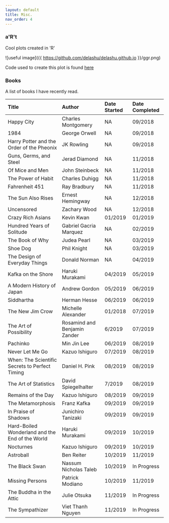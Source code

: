 ```yaml
---
layout: default
title: Misc.
nav_order: 4
---
```


### a'R't

Cool plots created in 'R'  

![useful image]({{ https://github.com/delashu/delashu.github.io }}/ggr.png)

Code used to create this plot is found [here](https://github.com/delashu/aRt/blob/master/graph_art.R)


### Books 

A list of books I have recently read.


| Title        | Author            | Date Started | Date Completed |
|:-------------|:------------------|:-------------|:---------------|
| Happy City            | Charles Montgomery | NA         | 09/2018           |
| 1984 | George Orwell   | NA         | 09/2018           |
| Harry Potter and the Order of the Pheonix           | JK Rowling      | NA          | 09/2018           |
| Guns, Germs, and Steel           | Jerad Diamond | NA        | 11/2018           |
| Of Mice and Men | John Steinbeck   | NA         | 11/2018           |
| The Power of Habit | Charles Duhigg   | NA         | 11/2018           |
| Fahrenheit 451 | Ray Bradbury   | NA         | 11/2018           |
| The Sun Also Rises | Ernest Hemingway   | NA         | 12/2018           |
| Uncensored | Zachary Wood   | NA         | 12/2018           |
| Crazy Rich Asians | Kevin Kwan   | 01/2019         | 01/2019           |
| Hundred Years of Solitude | Gabriel Gacria Marquez   | NA         | 02/2019           |
| The Book of Why | Judea Pearl  | NA         | 03/2019           |
| Shoe Dog | Phil Knight   | NA         | 03/2019           |
| The Design of Everyday Things | Donald Norman   | NA         | 04/2019           |
| Kafka on the Shore | Haruki Murakami   | 04/2019         | 05/2019           |
| A Modern History of Japan | Andrew Gordon   | 05/2019         | 06/2019           |
| Siddhartha | Herman Hesse   | 06/2019         | 06/2019           |
| The New Jim Crow | Michelle Alexander   | 01/2018         | 07/2019           |
| The Art of Possibility | Rosamind and Benjamin Zander   | 6/2019         | 07/2019           |
| Pachinko | Min Jin Lee   | 06/2019         | 08/2019           |
| Never Let Me Go | Kazuo Ishiguro   | 07/2019         | 08/2019           |
| When: The Scientific Secrets to Perfect Timing | Daniel H. Pink   | 08/2019         | 08/2019           |
| The Art of Statistics | David Spiegelhalter   | 7/2019         | 08/2019           |
| Remains of the Day | Kazuo Ishiguro   | 08/2019         | 09/2019           |
| The Metamorphosis | Franz Kafka   | 09/2019         | 09/2019           |
| In Praise of Shadows | Junichiro Tanizaki   | 09/2019         | 09/2019           |
| Hard-Boiled Wonderland and the End of the World | Haruki Murakami   | 09/2019         | 10/2019           |
| Nocturnes | Kazuo Ishiguro   | 09/2019         | 10/2019           |
| Astroball | Ben Reiter   | 10/2019         | 11/2019           |
| The Black Swan | Nassum Nicholas Taleb   | 10/2019         | In Progress           |
| Missing Persons | Patrick Modiano   | 10/2019         | 11/2019           |
| The Buddha in the Attic | Julie Otsuka   | 11/2019         | In Progress           |
| The Sympathizer | Viet Thanh Nguyen   | 11/2019         | In Progress           |



